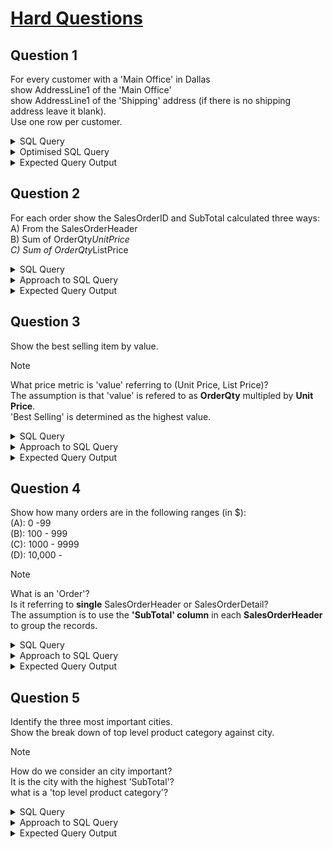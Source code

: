 # [Hard Questions](https://sqlzoo.net/wiki/AdventureWorks_hard_questions)
## Question 1
For every customer with a 'Main Office' in Dallas\
show AddressLine1 of the 'Main Office'\
show AddressLine1 of the 'Shipping' address (if there is no shipping address leave it blank).\
Use one row per customer.

<details>
  <summary>SQL Query</summary>

```
WITH OfficeAddress AS(
SELECT
Customer.CustomerID as 'CustomerID',
Address.AddressID as 'AddressID',
Address.AddressLine1 as 'OfficeAddress',
CustomerAddress.AddressType as 'AddressType',
Address.City
FROM Address
JOIN CustomerAddress
ON (Address.AddressID = CustomerAddress.AddressID)
JOIN Customer
ON (CustomerAddress.CustomerID = Customer.CustomerID)
WHERE Address.City = 'Dallas' 
AND CustomerAddress.AddressType = 'Main Office'
), 
ShippingAddress AS (
SELECT
Customer.CustomerID as 'CustomerID',
Address.AddressID as 'AddressID',
Address.AddressLine1 as 'ShippingAddress',
CustomerAddress.AddressType as 'AddressType',
Address.City
FROM Address
JOIN CustomerAddress
ON (Address.AddressID = CustomerAddress.AddressID)
JOIN Customer
ON (CustomerAddress.CustomerID = Customer.CustomerID)
WHERE Address.City = 'Dallas' 
AND CustomerAddress.AddressType = 'Shipping'
)
SELECT cadds.CustomerID, c.FirstName, c.CompanyName,
oadds.City as 'Office City',
oadds.AddressType as 'Address Type',
oadds.OfficeAddress as 'Office Address',
COALESCE(sadds.City, ' ') as 'Shipping City',
COALESCE(sadds.AddressType, ' ') as 'Address Type',
COALESCE(sadds.ShippingAddress, ' ') as 'Shipping Address'
FROM Customer as c
JOIN CustomerAddress as cadds
ON (c.CustomerID = cadds.CustomerID)
JOIN OfficeAddress as oadds
ON (cadds.AddressID = oadds.AddressID)
LEFT JOIN ShippingAddress as sadds
ON (oadds.CustomerID = sadds.CustomerID)
ORDER BY sadds.City DESC
```

> The approach to this question is create two CTEs (Common Table Expression).\
> The first CTE 'OfficeAddress' contains a table for **main office addresses** in Dallas.\
> The second CTE 'ShippingAddress' contains a table for **shipping addresses** in Dallas.\
> Finally the customer's infomation is merged with the two CTEs through a series of JOINs.  


</details>

<details>
  <summary>Optimised SQL Query</summary>

```
SELECT
    c.CustomerID,
    c.FirstName,
    c.CompanyName,
    MAX(CASE WHEN ca.AddressType = 'Main Office' THEN a.City END) AS 'Office City',
    MAX(CASE WHEN ca.AddressType = 'Main Office' THEN a.AddressLine1 END) AS 'Office Address',
    MAX(CASE WHEN ca.AddressType = 'Shipping' THEN a.City END) AS 'Shipping City',
    MAX(CASE WHEN ca.AddressType = 'Shipping' THEN a.AddressLine1 END) AS 'Shipping Address'
FROM
    Customer AS c
JOIN
    CustomerAddress AS ca ON c.CustomerID = ca.CustomerID
JOIN
    Address AS a ON ca.AddressID = a.AddressID
WHERE a.City = 'Dallas' AND (ca.AddressType = 'Main Office' OR ca.AddressType = 'Shipping')
GROUP BY
    c.CustomerID, c.FirstName, c.CompanyName
ORDER BY
    MAX(CASE WHEN ca.AddressType = 'Shipping' THEN a.City END) DESC;
```

> Generated with Gemini
>
</details>

<details>
  <summary>Expected Query Output</summary>
  
  ![image](https://github.com/user-attachments/assets/33c1b609-ee37-4f24-abf1-d7913ce63410)

</details>


## Question 2
For each order show the SalesOrderID and SubTotal calculated three ways:\
A) From the SalesOrderHeader\
B) Sum of OrderQty*UnitPrice\
C) Sum of OrderQty*ListPrice 

<details>
  <summary>SQL Query</summary>

```
SELECT 
soh.SalesOrderID,
soh.SubTotal as 'A',
SUM(sod.UnitPrice * sod.OrderQty) as 'B',
SUM(p.ListPrice * sod.OrderQty) as 'C'
FROM SalesOrderHeader soh
JOIN SalesOrderDetail sod
ON (soh.SalesOrderID = sod.SalesOrderID)
JOIN Product as p
ON (sod.ProductID = p.ProductID)
GROUP BY soh.SalesOrderID
ORDER BY soh.SalesOrderID ASC
```
> The SubTotal computed in (B) and (C) differs from (A)\
> This is because I'm not familiar with the Componenets of SubTotal
</details>

<details>
  <summary>Approach to SQL Query</summary>

</details>

<details>
  <summary>Expected Query Output</summary>

  ![image](https://github.com/user-attachments/assets/79faf8ec-01de-4a3b-9d89-c7878672a3c9)

</details>

## Question 3
Show the best selling item by value. 

>[!NOTE]
> What price metric is 'value' referring to (Unit Price, List Price)?\
> The assumption is that 'value' is refered to as **OrderQty** multipled by **Unit Price**.\
> 'Best Selling' is determined as the highest value.

<details>
  <summary>SQL Query</summary>

```
SELECT
p.ProductID as 'Product ID',
p.Name as 'Product Name',
SUM(sod.UnitPrice * sod.OrderQty) as 'Qty x UnitPrice'
FROM Product as p
JOIN SalesOrderDetail as sod
ON (p.ProductID = sod.ProductID)
JOIN SalesOrderHeader as soh
ON (sod.SalesOrderID = soh.SalesOrderID)
JOIN Customer as c
ON (soh.CustomerID = c.CustomerID)
GROUP BY p.ProductID
ORDER BY SUM(sod.UnitPrice * sod.OrderQty) DESC
LIMIT 1
```  
</details>

<details>
  <summary>Approach to SQL Query</summary>

</details>

<details>
  <summary>Expected Query Output</summary>

  ![image](https://github.com/user-attachments/assets/f5a9d380-add1-4b42-b6aa-9d667c75b5ed)

</details>

## Question 4
Show how many orders are in the following ranges (in $):\
(A): 0 -99\
(B): 100 - 999\
(C): 1000 - 9999\
(D): 10,000 - 

>[!NOTE]
> What is an 'Order'?\
> Is it referring to **single** SalesOrderHeader or SalesOrderDetail?\
>The assumption is to use the **'SubTotal' column** in each **SalesOrderHeader** to group the records.  

<details>
  <summary>SQL Query</summary>

```
With CategoryTable AS (
SELECT
CASE 
WHEN soh.SubTotal BETWEEN 0 AND 99 THEN '0-99'
WHEN soh.SubTotal BETWEEN 100 AND 999 THEN '100-999'
WHEN soh.SubTotal BETWEEN 1000 AND 9999 THEN '1000-9999'
ELSE '10000-'
END as 'category', 
soh.SubTotal as 'values'
FROM SalesOrderHeader as soh
ORDER BY soh.SubTotal ASC
)
Select
category as 'Category',
COUNT(*) as 'No. of Rows' , 
SUM(CategoryTable.values) as 'Total Value'
FROM CategoryTable
GROUP BY Category
```  
</details>

<details>
  <summary>Approach to SQL Query</summary>

</details>

<details>
  <summary>Expected Query Output</summary>

  ![image](https://github.com/user-attachments/assets/3ea8cd78-f3ec-445e-9167-dee4a9a6d97a)

</details>

## Question 5
Identify the three most important cities.\
Show the break down of top level product category against city.

>[!NOTE]
> How do we consider an city important?\
> It is the city with the highest 'SubTotal'?\
> what is a 'top level product category'?

<details>
  <summary>SQL Query</summary>

```
With TopThreeCities AS (
SELECT 
adds.City as 'City',
SUM(soh.SubTotal)
FROM Address as adds
JOIN CustomerAddress as cadds
ON (adds.AddressID = cadds.AddressID)
JOIN SalesOrderHeader as soh
ON (cadds.CustomerID = soh.CustomerID)
GROUP BY adds.City
ORDER BY SUM(soh.SubTotal) DESC
LIMIT 3
)
SELECT 
adds.City as 'City',
pc.Name as 'Product Category',
COUNT(pc.Name)
FROM Address as adds
JOIN CustomerAddress as cadds
ON (adds.AddressID = cadds.AddressID)
JOIN SalesOrderHeader as soh
ON (cadds.CustomerID = soh.CustomerID)
JOIN SalesOrderDetail as sod
ON (soh.SalesOrderID = sod.SalesOrderID)
JOIN Product as p
ON (sod.ProductID = p.ProductID)
JOIN ProductCategory as pc
ON (p.ProductCategoryID = pc.ProductCategoryID)
WHERE adds.City IN (SELECT TopThreeCities.City FROM TopThreeCities)
GROUP BY adds.City,pc.Name
ORDER BY soh.SalesOrderID DESC
```  
</details>

<details>
  <summary>Approach to SQL Query</summary>
The CTE returns a Table of the **three** cities with the highest total 'SubTotal'\

</details>

<details>
  <summary>Expected Query Output</summary>

  ![image](https://github.com/user-attachments/assets/14235940-ac6a-45a1-80b2-b12a3a37045e)

</details>


